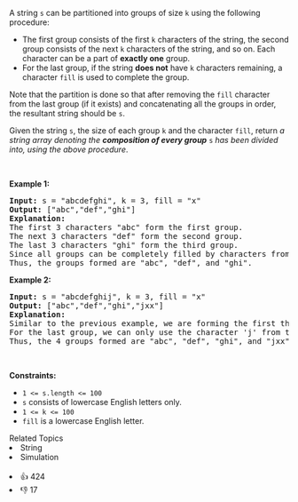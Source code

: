 <p>A string <code>s</code> can be partitioned into groups of size <code>k</code> using the following procedure:</p>

<ul> 
 <li>The first group consists of the first <code>k</code> characters of the string, the second group consists of the next <code>k</code> characters of the string, and so on. Each character can be a part of <strong>exactly one</strong> group.</li> 
 <li>For the last group, if the string <strong>does not</strong> have <code>k</code> characters remaining, a character <code>fill</code> is used to complete the group.</li> 
</ul>

<p>Note that the partition is done so that after removing the <code>fill</code> character from the last group (if it exists) and concatenating all the groups in order, the resultant string should be <code>s</code>.</p>

<p>Given the string <code>s</code>, the size of each group <code>k</code> and the character <code>fill</code>, return <em>a string array denoting the <strong>composition of every group</strong> </em><code>s</code><em> has been divided into, using the above procedure</em>.</p>

<p>&nbsp;</p> 
<p><strong class="example">Example 1:</strong></p>

<pre>
<strong>Input:</strong> s = "abcdefghi", k = 3, fill = "x"
<strong>Output:</strong> ["abc","def","ghi"]
<strong>Explanation:</strong>
The first 3 characters "abc" form the first group.
The next 3 characters "def" form the second group.
The last 3 characters "ghi" form the third group.
Since all groups can be completely filled by characters from the string, we do not need to use fill.
Thus, the groups formed are "abc", "def", and "ghi".
</pre>

<p><strong class="example">Example 2:</strong></p>

<pre>
<strong>Input:</strong> s = "abcdefghij", k = 3, fill = "x"
<strong>Output:</strong> ["abc","def","ghi","jxx"]
<strong>Explanation:</strong>
Similar to the previous example, we are forming the first three groups "abc", "def", and "ghi".
For the last group, we can only use the character 'j' from the string. To complete this group, we add 'x' twice.
Thus, the 4 groups formed are "abc", "def", "ghi", and "jxx".
</pre>

<p>&nbsp;</p> 
<p><strong>Constraints:</strong></p>

<ul> 
 <li><code>1 &lt;= s.length &lt;= 100</code></li> 
 <li><code>s</code> consists of lowercase English letters only.</li> 
 <li><code>1 &lt;= k &lt;= 100</code></li> 
 <li><code>fill</code> is a lowercase English letter.</li> 
</ul>

<div><div>Related Topics</div><div><li>String</li><li>Simulation</li></div></div><br><div><li>👍 424</li><li>👎 17</li></div>